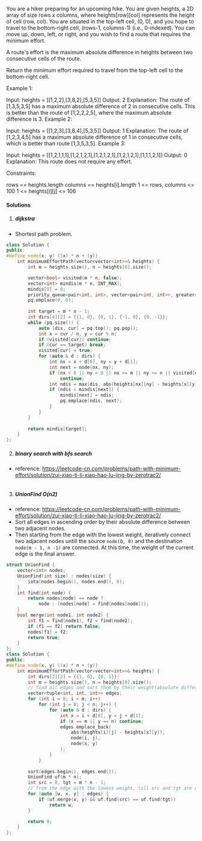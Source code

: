You are a hiker preparing for an upcoming hike. You are given heights, a 2D array of size rows x columns, where heights[row][col] represents the height of cell (row, col). You are situated in the top-left cell, (0, 0), and you hope to travel to the bottom-right cell, (rows-1, columns-1) (i.e., 0-indexed). You can move up, down, left, or right, and you wish to find a route that requires the minimum effort.

A route's effort is the maximum absolute difference in heights between two consecutive cells of the route.

Return the minimum effort required to travel from the top-left cell to the bottom-right cell.

 

Example 1:



Input: heights = [[1,2,2],[3,8,2],[5,3,5]]
Output: 2
Explanation: The route of [1,3,5,3,5] has a maximum absolute difference of 2 in consecutive cells.
This is better than the route of [1,2,2,2,5], where the maximum absolute difference is 3.
Example 2:



Input: heights = [[1,2,3],[3,8,4],[5,3,5]]
Output: 1
Explanation: The route of [1,2,3,4,5] has a maximum absolute difference of 1 in consecutive cells, which is better than route [1,3,5,3,5].
Example 3:


Input: heights = [[1,2,1,1,1],[1,2,1,2,1],[1,2,1,2,1],[1,2,1,2,1],[1,1,1,2,1]]
Output: 0
Explanation: This route does not require any effort.
 

Constraints:

rows == heights.length
columns == heights[i].length
1 <= rows, columns <= 100
1 <= heights[i][j] <= 106


#### Solutions


1. ##### dijkstra

- Shortest path problem.

```cpp
class Solution {
public:
#define node(x, y) ((x) * n + (y))
    int minimumEffortPath(vector<vector<int>>& heights) {
        int m = heights.size(), n = heights[0].size();

        vector<bool> visited(m * n, false);
        vector<int> mindis(m * n, INT_MAX);
        mindis[0] = 0;
        priority_queue<pair<int, int>, vector<pair<int, int>>, greater<>> pq;
        pq.emplace(0, 0);
        
        int target = m * n - 1;
        int dirs[4][2] = {{1, 0}, {0, 1}, {-1, 0}, {0, -1}};
        while (pq.size()) {
            auto [dis, cur] = pq.top(); pq.pop();
            int x = cur / n, y = cur % n;
            if (visited[cur]) continue;
            if (cur == target) break;
            visited[cur] = true;
            for (auto & d : dirs) {
                int nx = x + d[0], ny = y + d[1];
                int next = node(nx, ny);
                if (nx < 0 || ny < 0 || nx >= m || ny >= n || visited[next])
                    continue;
                int ndis = max(dis, abs(heights[nx][ny] - heights[x][y]));
                if (ndis < mindis[next]) {
                    mindis[next] = ndis;
                    pq.emplace(ndis, next);
                }
            }
        }
        
        return mindis[target];
    }
};
```

2. ##### binary search with bfs search

- reference: https://leetcode-cn.com/problems/path-with-minimum-effort/solution/zui-xiao-ti-li-xiao-hao-lu-jing-by-zerotrac2/

```cpp

```


3. ##### UnionFind O(n2)

- reference: https://leetcode-cn.com/problems/path-with-minimum-effort/solution/zui-xiao-ti-li-xiao-hao-lu-jing-by-zerotrac2/
- Sort all edges in ascending order by their absolute difference between two adjacent nodes.
- Then starting from the edge with the lowest weight, iteratively connect two adjacent nodes untill the source `node(0, 0)` and the destination `node(m - 1, n -1)` are connected. At this time, the weight of the current edge is the final answer.


```cpp
struct UnionFind {
    vector<int> nodes;
    UnionFind(int size) : nodes(size) {
        iota(nodes.begin(), nodes.end(), 0);
    }
    int find(int node) {
        return nodes[node] == node ? 
            node : (nodes[node] = find(nodes[node]));
    }
    bool merge(int node1, int node2) {
        int f1 = find(node1), f2 = find(node2);
        if (f1 == f2) return false;
        nodes[f1] = f2;
        return true;
    }
};
class Solution {
public:
#define node(x, y) ((x) * n + (y))
    int minimumEffortPath(vector<vector<int>>& heights) {
        int dirs[2][2] = {{1, 0}, {0, 1}};
        int m = heights.size(), n = heights[0].size();
        // find all edges and sort them by their weight(absolute difference between adjacent nodes)
        vector<tuple<int, int, int>> edges;
        for (int i = 0; i < m; i++)
            for (int j = 0; j < n; j++) {
                for (auto & d : dirs) {
                    int x = i + d[0], y = j + d[1];
                    if (x == m || y == n) continue;
                    edges.emplace_back(
                        abs(heights[i][j] - heights[x][y]), 
                        node(i, j), 
                        node(x, y)
                    );
                }
            }
        
        sort(edges.begin(), edges.end());
        UnionFind uf(m * n);
        int src = 0, tgt = m * n - 1;
        // from the edge with the lowest weight, till src and tgt are connected.
        for (auto [w, x, y] : edges) {
            if (uf.merge(x, y) && uf.find(src) == uf.find(tgt))
                return w;
        }

        return 0;
    }
};
```
